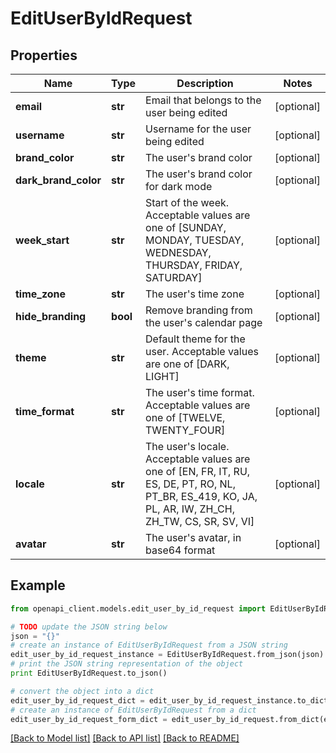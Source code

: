 # EditUserByIdRequest


## Properties

Name | Type | Description | Notes
------------ | ------------- | ------------- | -------------
**email** | **str** | Email that belongs to the user being edited | [optional] 
**username** | **str** | Username for the user being edited | [optional] 
**brand_color** | **str** | The user&#39;s brand color | [optional] 
**dark_brand_color** | **str** | The user&#39;s brand color for dark mode | [optional] 
**week_start** | **str** | Start of the week. Acceptable values are one of [SUNDAY, MONDAY, TUESDAY, WEDNESDAY, THURSDAY, FRIDAY, SATURDAY] | [optional] 
**time_zone** | **str** | The user&#39;s time zone | [optional] 
**hide_branding** | **bool** | Remove branding from the user&#39;s calendar page | [optional] 
**theme** | **str** | Default theme for the user. Acceptable values are one of [DARK, LIGHT] | [optional] 
**time_format** | **str** | The user&#39;s time format. Acceptable values are one of [TWELVE, TWENTY_FOUR] | [optional] 
**locale** | **str** | The user&#39;s locale. Acceptable values are one of [EN, FR, IT, RU, ES, DE, PT, RO, NL, PT_BR, ES_419, KO, JA, PL, AR, IW, ZH_CH, ZH_TW, CS, SR, SV, VI] | [optional] 
**avatar** | **str** | The user&#39;s avatar, in base64 format | [optional] 

## Example

```python
from openapi_client.models.edit_user_by_id_request import EditUserByIdRequest

# TODO update the JSON string below
json = "{}"
# create an instance of EditUserByIdRequest from a JSON string
edit_user_by_id_request_instance = EditUserByIdRequest.from_json(json)
# print the JSON string representation of the object
print EditUserByIdRequest.to_json()

# convert the object into a dict
edit_user_by_id_request_dict = edit_user_by_id_request_instance.to_dict()
# create an instance of EditUserByIdRequest from a dict
edit_user_by_id_request_form_dict = edit_user_by_id_request.from_dict(edit_user_by_id_request_dict)
```
[[Back to Model list]](../README.md#documentation-for-models) [[Back to API list]](../README.md#documentation-for-api-endpoints) [[Back to README]](../README.md)



